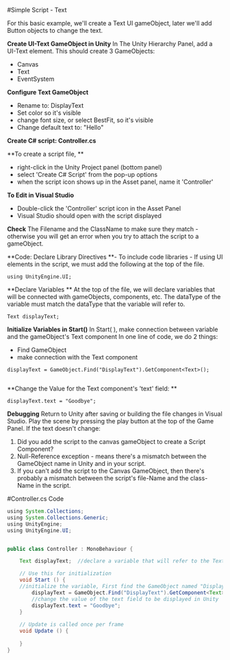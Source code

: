 #Simple Script - Text 

For this basic example, we'll create a Text UI gameObject, later we'll add Button objects to change the text.

**Create UI-Text GameObject in Unity**
In The Unity Hierarchy Panel, add a UI-Text element.   This should create 3 GameObjects:
   - Canvas
   - Text
   - EventSystem 
   
**Configure Text GameObject**
   - Rename to:  DisplayText
   - Set color so it's visible
   - change font size, or select BestFit, so it's visible
   - Change default text to: "Hello"


**Create C# script:  Controller.cs**

**To create a script file, **
   - right-click in the Unity Project panel (bottom panel)
   - select 'Create C# Script' from the pop-up options
   - when the script icon shows up in the Asset panel, name it 'Controller'
   
   
   
**To Edit in Visual Studio**
   - Double-click the 'Controller' script icon in the Asset Panel
   - Visual Studio should open with the script displayed
   
**Check** The Filename and the ClassName to make sure they match - otherwise you will get an error when you try to attach the script to a gameObject.

**Code: Declare Library Directives **- To include code libraries - If using UI elements in the script, we must add the following at the top of the file.

   `using UnityEngine.UI;`


**Declare Variables **
  At the top of the file, we will declare variables that will be connected with gameObjects, components, etc.  The dataType of the variable must match the dataType that the variable will refer to.
  
  `Text displayText; `
   
   **Initialize Variables in Start()**
 In Start( ), make connection between variable and the gameObject's Text component
 In one line of code, we do 2 things:
  -  Find GameObject 
  -  make connection with the Text component

   
```
displayText = GameObject.Find("DisplayText").GetComponent<Text>(); 
    
```
**Change the Value for the Text component's 'text' field: **

```
displayText.text = "Goodbye";
```

**Debugging**
Return to Unity after saving or building the file changes in Visual Studio. Play the scene by pressing the play button at the top of the Game Panel.
If the text doesn't change:
1.  Did you add the script to the canvas gameObject to create a Script Component?
2.  Null-Reference exception - means there's a mismatch between the GameObject name in Unity and in your script.
3.  If you can't add the script to the Canvas GameObject, then there's probably a mismatch between the script's file-Name and the class-Name in the script.  


   
#Controller.cs Code

```java
using System.Collections;
using System.Collections.Generic;
using UnityEngine;
using UnityEngine.UI;


public class Controller : MonoBehaviour {

    Text displayText;  //declare a variable that will refer to the Text component on the DisplayText gameObject in the scene  

	// Use this for initialization
	void Start () {
	//initialize the variable, First find the GameObject named "DisplayText, then connect to the Text component on that gameObject
        displayText = GameObject.Find("DisplayText").GetComponent<Text>(); 
        //change the value of the text field to be displayed in Unity
        displayText.text = "Goodbye";
	}
	
	// Update is called once per frame
	void Update () {
		
	}
}


```

   
   
   
   
